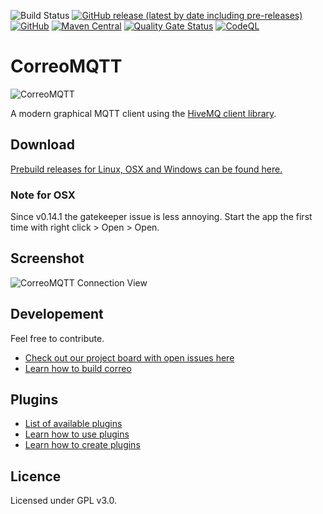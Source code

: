 ![Build Status](https://github.com/EXXETA/correomqtt/actions/workflows/main.yml/badge.svg)
[![GitHub release (latest by date including pre-releases)](https://img.shields.io/github/v/release/exxeta/correomqtt?include_prereleases)](https://github.com/exxeta/correomqtt/releases/latest) 
[![GitHub](https://img.shields.io/github/license/exxeta/correomqtt)](https://github.com/exxeta/correomqtt/blob/develop/LICENSE) 
[![Maven Central](https://img.shields.io/maven-metadata/v.svg?label=Maven%20Central&metadataUrl=https%3A%2F%2Frepo1.maven.org%2Fmaven2%2Forg%2Fcorreomqtt%2Fcorreomqtt-client%2Fmaven-metadata.xml)](https://search.maven.org/search?q=g:%22org.correomqtt%22%20AND%20a:%22correomqtt-client%22)
[![Quality Gate Status](https://sonarcloud.io/api/project_badges/measure?project=correomqtt-farion&metric=alert_status)](https://sonarcloud.io/summary/new_code?id=correomqtt-farion)
[![CodeQL](https://github.com/EXXETA/correomqtt/workflows/CodeQL/badge.svg)](https://github.com/EXXETA/correomqtt/security/code-scanning)

# CorreoMQTT

![CorreoMQTT](https://github.com/EXXETA/correomqtt/blob/develop/icon/ico/Icon_128x128.png)

A modern graphical MQTT client using the [HiveMQ client library](https://github.com/hivemq/hivemq-mqtt-client).


## Download

[Prebuild releases for Linux, OSX and Windows can be found here.](https://github.com/EXXETA/correomqtt/releases/latest)

### Note for OSX
Since v0.14.1 the gatekeeper issue is less annoying. Start the app the first time with right click > Open > Open.

## Screenshot

![CorreoMQTT Connection View](screenshot.png)

## Developement

Feel free to contribute. 

* [Check out our project board with open issues here](https://github.com/orgs/EXXETA/projects/2)
* [Learn how to build correo](https://github.com/EXXETA/correomqtt/wiki/Build-Correo)

## Plugins

* [List of available plugins](https://github.com/EXXETA/correomqtt/wiki/List-of-available-plugins)
* [Learn how to use plugins](https://github.com/EXXETA/correomqtt/wiki/Using-Plugins)
* [Learn how to create plugins](https://github.com/EXXETA/correomqtt/wiki/Create-a-Plugin)

## Licence 

Licensed under GPL v3.0.

